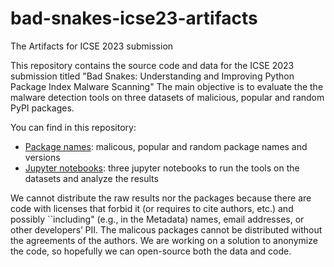 # bad-snakes-icse23-artifacts
The Artifacts for ICSE 2023 submission

This repository contains the source code and data for the ICSE 2023 submission titled "Bad Snakes: Understanding and Improving Python Package Index Malware Scanning"
The main objective is to evaluate the the malware detection tools on three datasets of malicious, popular and random PyPI packages.

You can find in this repository:
- [Package names](package_names/): malicous, popular and random package names and versions
- [Jupyter notebooks](notebooks/): three jupyter notebooks to run the tools on the datasets and analyze the results

We cannot distribute the raw results nor the packages because there are code with licenses that forbid it (or requires to cite authors, etc.) and possibly ``including" (e.g., in the Metadata) names, email addresses, or other developers’ PII. The malicous packages cannot be distributed without the agreements of the authors. We are working on a solution to anonymize the code, so hopefully we can open-source both the data and code.
